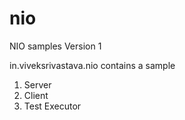 nio
===

NIO samples Version 1

in.viveksrivastava.nio contains a sample
1. Server
2. Client
3. Test Executor
